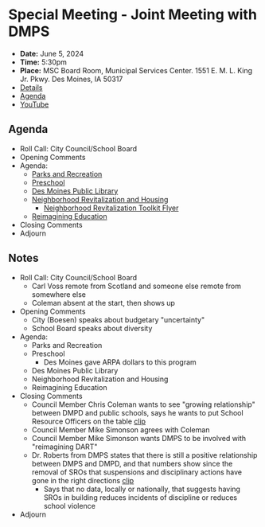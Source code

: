 # Special Meeting - Joint Meeting with DMPS

- **Date:** June 5, 2024
- **Time:** 5:30pm
- **Place:** MSC Board Room, Municipal Services Center. 1551 E. M. L. King Jr. Pkwy. Des Moines, IA 50317 
- [Details](https://www.dsm.city/citycouncil_detail_T60_R2862.php)
- [Agenda](https://councildocs.dsm.city/agendas/2024/Joint%20Meeting%206-5-24%20Des%20Moines%20School%20Board%20City%20of%20Des%20Moines.pdf)
- [YouTube](https://youtube.com/live/TK_aHKqNYns)

## Agenda

- Roll Call: City Council/School Board
- Opening Comments
- Agenda:
    - [Parks and Recreation](https://www.dsm.city/document_center/City%20Clerk/Work%20Sessions/2024/Parks%20and%20Recreation.pdf)
    - [Preschool](https://www.dsm.city/document_center/City%20Clerk/Work%20Sessions/2024/Preschool.pdf)
    - [Des Moines Public Library](https://www.dsm.city/document_center/City%20Clerk/Work%20Sessions/2024/DMPL%20Presentation.pdf)
    - [Neighborhood Revitalization and Housing](https://www.dsm.city/document_center/City%20Clerk/Work%20Sessions/2024/Neighborhood%20Revitalization%20and%20Housing%20Presentation-6-5-2024.pdf)
        - [Neighborhood Revitalization Toolkit Flyer](https://www.dsm.city/document_center/City%20Clerk/Work%20Sessions/2024/Neighborhood%20Revitalization%20Toolkit_Flyer_8.5x11.pdf)
    - [Reimagining Education](https://www.dsm.city/document_center/City%20Clerk/Work%20Sessions/2024/Reimagning%20Education%20Reinvigorating%20Schools-Board%20Update%2060424%20-%20FinalREVISEDJN.pdf)
- Closing Comments
- Adjourn 

## Notes

- Roll Call: City Council/School Board
    - Carl Voss remote from Scotland and someone else remote from somewhere else
    - Coleman absent at the start, then shows up
- Opening Comments
    - City (Boesen) speaks about budgetary "uncertainty"
    - School Board speaks about diversity
- Agenda:
    - Parks and Recreation
    - Preschool
        - Des Moines gave ARPA dollars to this program
    - Des Moines Public Library
    - Neighborhood Revitalization and Housing
    - Reimagining Education
- Closing Comments
    - Council Member Chris Coleman wants to see "growing relationship" between DMPD and public schools, says he wants to put School Resource Officers on the table [clip](https://youtu.be/TK_aHKqNYns?t=5475)
    - Council Member Mike Simonson agrees with Coleman
    - Council Member Mike Simonson wants DMPS to be involved with "reimagining DART"
    - Dr. Roberts from DMPS states that there is still a positive relationship between DMPS and DMPD, and that numbers show since the removal of SROs that suspensions and disciplinary actions have gone in the right directions [clip](https://youtu.be/TK_aHKqNYns?t=5722)
        - Says that no data, locally or nationally, that suggests having SROs in building reduces incidents of discipline or reduces school violence
- Adjourn 
